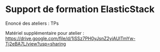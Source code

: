 # Support de formation ElasticStack

Enoncé des ateliers : TPs

Matériel supplémentaire pour atelier : https://drive.google.com/file/d/1iSSz7PH0yJsnZ2yiAUlTmYw-Tj2eBA7L/view?usp=sharing

